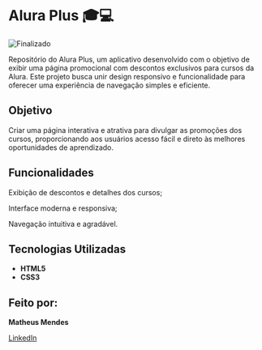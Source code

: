 # Alura Plus 🎓💻

![Finalizado](http://img.shields.io/static/v1?label=STATUS&message=FINALIZADO&color=GREEN&style=for-the-badge)

Repositório do Alura Plus, um aplicativo desenvolvido com o objetivo de exibir uma página promocional com descontos exclusivos para cursos da Alura. Este projeto busca unir design responsivo e funcionalidade para oferecer uma experiência de navegação simples e eficiente.

## Objetivo

Criar uma página interativa e atrativa para divulgar as promoções dos cursos, proporcionando aos usuários acesso fácil e direto às melhores oportunidades de aprendizado.

## Funcionalidades

Exibição de descontos e detalhes dos cursos;

Interface moderna e responsiva;

Navegação intuitiva e agradável.

## Tecnologias Utilizadas

- **HTML5**  
- **CSS3**

## Feito por:

**Matheus Mendes**

[LinkedIn](https://www.linkedin.com/in/matheus-moura-442490223/)
